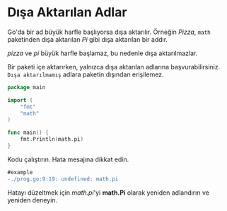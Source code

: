 # Dışa Aktarılan Adlar

Go'da bir ad büyük harfle başlıyorsa dışa aktarılır. Örneğin *Pizza*, `math` paketinden dışa aktarılan *Pi* gibi dışa aktarılan bir addır.

*pizza* ve *pi* büyük harfle başlamaz, bu nedenle dışa aktarılmazlar.

Bir paketi içe aktarırken, yalnızca dışa aktarılan adlarına başvurabilirsiniz. `Dışa aktarılmamış` adlara paketin dışından erişilemez.

```go
package main

import (
	"fmt"
	"math"
)

func main() {
	fmt.Println(math.pi)
}
```

Kodu çalıştırın. Hata mesajına dikkat edin.

```diff
#example
-./prog.go:9:19: undefined: math.pi
```

Hatayı düzeltmek için *math.pi*'yi **math.Pi** olarak yeniden adlandırın ve yeniden deneyin.